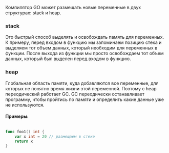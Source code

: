 Компилятор GO может размещать новые переменные в двух структурах: stack и heap.
### stack
Это быстрый способ выделять и освобождать память для переменных.
К примеру, перед входом в функцию мы запоминаем позицию стека и выделяем тот объем данных, который необходим для переменных в функции. 
После выхода из функции мы просто освобождаем тот объем данных, который был выделен перед входом в функцию.

### heap
Глобальная область памяти, куда добавляются все переменные, для которых не понятно время жизни этой переменной.
Поэтому с heap переодический работает GC. 
GC переодически останавливает программу, чтобы пройтись по памяти и определить какие данные уже не используются.


#### Примеры:
```go

func foo1() int {
	var x int = 20 // размещаем в стеке
	return x
}
```